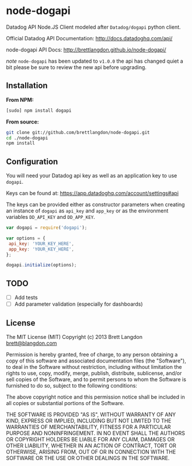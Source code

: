 node-dogapi
===========

Datadog API Node.JS Client modeled after `Datadog/dogapi` python client.

Official Datadog API Documentation: http://docs.datadoghq.com/api/

node-dogapi API Docs: http://brettlangdon.github.io/node-dogapi/

*note* `node-dogapi` has been updated to `v1.0.0` the api has changed quiet a
 bit please be sure to review the new api before upgrading.

## Installation

**From NPM:**
```bash
[sudo] npm install dogapi
```

**From source:**
```bash
git clone git://github.com/brettlangdon/node-dogapi.git
cd ./node-dogapi
npm install
```

## Configuration

You will need your Datadog api key as well as an application key to use `dogapi`.

Keys can be found at: https://app.datadoghq.com/account/settings#api

The keys can be provided either as constructor parameters when creating an instance of `dogapi`
as `api_key` and `app_key` or as the environment variables `DD_API_KEY` and `DD_APP_KEY`.

```javascript
var dogapi = require('dogapi');

var options = {
 api_key: 'YOUR_KEY_HERE',
 app_key: 'YOUR_KEY_HERE',
};

dogapi.initialize(options);
```

## TODO

- [ ] Add tests
- [ ] Add parameter validation (especially for dashboards)

## License

The MIT License (MIT)
Copyright (c) 2013 Brett Langdon <brett@blangdon.com>

Permission is hereby granted, free of charge, to any person obtaining a copy of this software and associated documentation files (the "Software"), to deal in the Software without restriction, including without limitation the rights to use, copy, modify, merge, publish, distribute, sublicense, and/or sell copies of the Software, and to permit persons to whom the Software is furnished to do so, subject to the following conditions:

The above copyright notice and this permission notice shall be included in all copies or substantial portions of the Software.

THE SOFTWARE IS PROVIDED "AS IS", WITHOUT WARRANTY OF ANY KIND, EXPRESS OR IMPLIED, INCLUDING BUT NOT LIMITED TO THE WARRANTIES OF MERCHANTABILITY, FITNESS FOR A PARTICULAR PURPOSE AND NONINFRINGEMENT. IN NO EVENT SHALL THE AUTHORS OR COPYRIGHT HOLDERS BE LIABLE FOR ANY CLAIM, DAMAGES OR OTHER LIABILITY, WHETHER IN AN ACTION OF CONTRACT, TORT OR OTHERWISE, ARISING FROM, OUT OF OR IN CONNECTION WITH THE SOFTWARE OR THE USE OR OTHER DEALINGS IN THE SOFTWARE.
